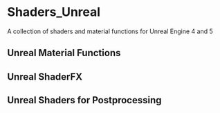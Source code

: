 # Shaders_Unreal
 A collection of shaders and material functions for Unreal Engine 4 and 5

 ## Unreal Material Functions

 ## Unreal ShaderFX

 ## Unreal Shaders for Postprocessing
